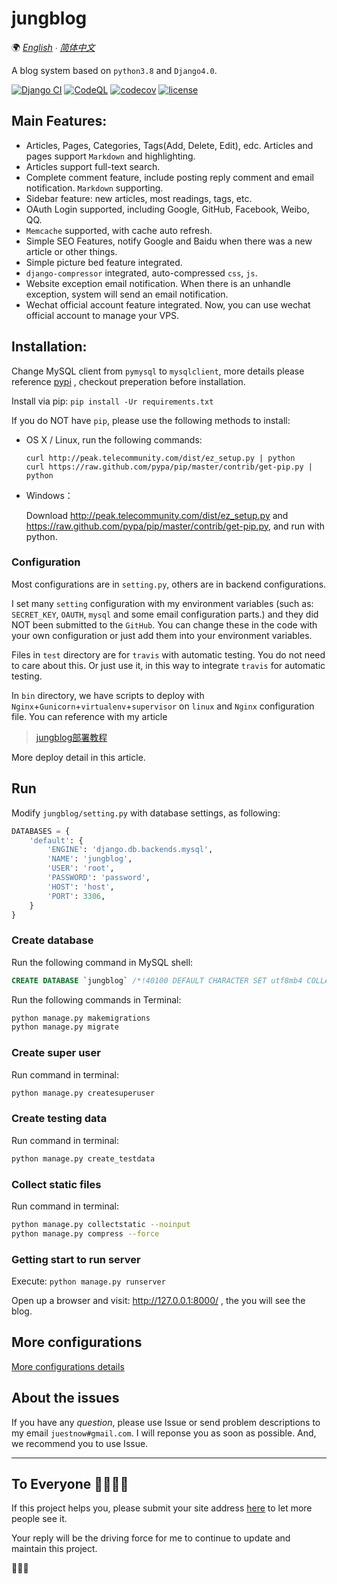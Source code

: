 # jungblog

🌍
*[English](README-en.md) ∙ [简体中文](README.md)*

A blog system based on `python3.8` and `Django4.0`.


[![Django CI](https://github.com/juestnow/jungblog/actions/workflows/django.yml/badge.svg)](https://github.com/juestnow/jungblog/actions/workflows/django.yml) [![CodeQL](https://github.com/juestnow/jungblog/actions/workflows/codeql-analysis.yml/badge.svg)](https://github.com/juestnow/jungblog/actions/workflows/codeql-analysis.yml) [![codecov](https://codecov.io/gh/juestnow/jungblog/branch/master/graph/badge.svg)](https://codecov.io/gh/juestnow/jungblog) [![license](https://img.shields.io/github/license/juestnow/jungblog.svg)]()  


## Main Features:
- Articles, Pages, Categories, Tags(Add, Delete, Edit), edc. Articles and pages support `Markdown` and highlighting.
- Articles support full-text search.
- Complete comment feature, include posting reply comment and email notification. `Markdown` supporting.
- Sidebar feature: new articles, most readings, tags, etc.
- OAuth Login supported, including Google, GitHub, Facebook, Weibo, QQ.
- `Memcache` supported, with cache auto refresh.
- Simple SEO Features, notify Google and Baidu when there was a new article or other things.
- Simple picture bed feature integrated.
- `django-compressor` integrated, auto-compressed `css`, `js`.
- Website exception email notification. When there is an unhandle exception, system will send an email notification.
- Wechat official account feature integrated. Now, you can use wechat official account to manage your VPS.

## Installation:
Change MySQL client from `pymysql` to `mysqlclient`, more details please reference [pypi](https://pypi.org/project/mysqlclient/) , checkout preperation before installation.

Install via pip: `pip install -Ur requirements.txt`

If you do NOT have `pip`, please use the following methods to install:
- OS X / Linux, run the following commands: 

    ```
    curl http://peak.telecommunity.com/dist/ez_setup.py | python
    curl https://raw.github.com/pypa/pip/master/contrib/get-pip.py | python
    ```

- Windows：

    Download http://peak.telecommunity.com/dist/ez_setup.py and https://raw.github.com/pypa/pip/master/contrib/get-pip.py, and run with python. 

### Configuration
Most configurations are in `setting.py`, others are in backend configurations.

I set many `setting` configuration with my environment variables (such as: `SECRET_KEY`, `OAUTH`, `mysql` and some email configuration parts.) and they did NOT been submitted to the `GitHub`. You can change these in the code with your own configuration or just add them into your environment variables.

Files in `test` directory are for `travis` with automatic testing. You do not need to care about this. Or just use it, in this way to integrate `travis` for automatic testing.

In `bin` directory, we have scripts to deploy with `Nginx`+`Gunicorn`+`virtualenv`+`supervisor` on `linux` and `Nginx` configuration file. You can reference with my article

>[jungblog部署教程](https://www.tycng.com/article/2019/8/5/58.html)

More deploy detail in this article.

## Run

Modify `jungblog/setting.py` with database settings, as following:

```python
DATABASES = {
    'default': {
        'ENGINE': 'django.db.backends.mysql',
        'NAME': 'jungblog',
        'USER': 'root',
        'PASSWORD': 'password',
        'HOST': 'host',
        'PORT': 3306,
    }
}
```

### Create database
Run the following command in MySQL shell:
```sql
CREATE DATABASE `jungblog` /*!40100 DEFAULT CHARACTER SET utf8mb4 COLLATE utf8mb4_unicode_ci */;
```

Run the following commands in Terminal:
```bash
python manage.py makemigrations
python manage.py migrate
```  

### Create super user

Run command in terminal:
```bash
python manage.py createsuperuser
```

### Create testing data
Run command in terminal:
```bash
python manage.py create_testdata
```

### Collect static files
Run command in terminal:
```bash
python manage.py collectstatic --noinput
python manage.py compress --force
```

### Getting start to run server
Execute: `python manage.py runserver`

Open up a browser and visit: http://127.0.0.1:8000/ , the you will see the blog.

## More configurations
[More configurations details](/docs/config-en.md)

## About the issues

If you have any *question*, please use Issue or send problem descriptions to my email `juestnow#gmail.com`. I will reponse you as soon as possible. And, we recommend you to use Issue.

---
## To Everyone 🙋‍♀️🙋‍♂️
If this project helps you, please submit your site address [here](https://github.com/juestnow/jungblog/issues/214) to let more people see it.

Your reply will be the driving force for me to continue to update and maintain this project.

🙏🙏🙏
